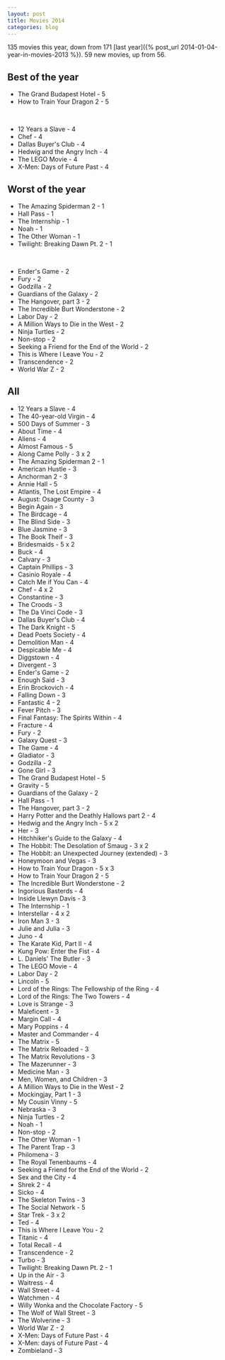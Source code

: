 ```yaml
---
layout: post
title: Movies 2014
categories: blog
---
```


135 movies this year, down from 171 [last year]({% post_url 2014-01-04-year-in-movies-2013 %}).
59 new movies, up from 56.

## Best of the year

* The Grand Budapest Hotel - 5
* How to Train Your Dragon 2 - 5

<br />

* 12 Years a Slave - 4
* Chef - 4
* Dallas Buyer's Club - 4
* Hedwig and the Angry Inch - 4
* The LEGO Movie - 4
* X-Men: Days of Future Past - 4

## Worst of the year

* The Amazing Spiderman 2 - 1
* Hall Pass - 1
* The Internship - 1
* Noah - 1
* The Other Woman - 1
* Twilight: Breaking Dawn Pt. 2 - 1

<br />

* Ender's Game - 2
* Fury - 2
* Godzilla - 2
* Guardians of the Galaxy - 2
* The Hangover, part 3 - 2
* The Incredible Burt Wonderstone - 2
* Labor Day - 2
* A Million Ways to Die in the West - 2
* Ninja Turtles - 2
* Non-stop - 2
* Seeking a Friend for the End of the World - 2
* This is Where I Leave You - 2
* Transcendence - 2
* World War Z - 2

## All

* 12 Years a Slave - 4
* The 40-year-old Virgin - 4
* 500 Days of Summer - 3
* About Time - 4
* Aliens - 4
* Almost Famous - 5
* Along Came Polly - 3 x 2
* The Amazing Spiderman 2 - 1
* American Hustle - 3
* Anchorman 2 - 3
* Annie Hall - 5
* Atlantis, The Lost Empire - 4
* August: Osage County - 3
* Begin Again - 3
* The Birdcage - 4
* The Blind Side - 3
* Blue Jasmine - 3
* The Book Theif - 3
* Bridesmaids - 5 x 2
* Buck - 4
* Calvary - 3
* Captain Phillips - 3
* Casinio Royale - 4
* Catch Me if You Can - 4
* Chef - 4 x 2
* Constantine - 3
* The Croods - 3
* The Da Vinci Code - 3
* Dallas Buyer's Club - 4
* The Dark Knight - 5
* Dead Poets Society - 4
* Demolition Man - 4
* Despicable Me - 4
* Diggstown - 4
* Divergent - 3
* Ender's Game - 2
* Enough Said - 3
* Erin Brockovich - 4
* Falling Down - 3
* Fantastic 4 - 2
* Fever Pitch - 3
* Final Fantasy: The Spirits Within - 4
* Fracture - 4
* Fury - 2
* Galaxy Quest - 3
* The Game - 4
* Gladiator - 3
* Godzilla - 2
* Gone Girl - 3
* The Grand Budapest Hotel - 5
* Gravity - 5
* Guardians of the Galaxy - 2
* Hall Pass - 1
* The Hangover, part 3 - 2
* Harry Potter and the Deathly Hallows part 2 - 4
* Hedwig and the Angry Inch - 5 x 2
* Her - 3
* Hitchhiker's Guide to the Galaxy - 4
* The Hobbit: The Desolation of Smaug - 3 x 2
* The Hobbit: an Unexpected Journey (extended) - 3
* Honeymoon and Vegas - 3
* How to Train Your Dragon - 5 x 3
* How to Train Your Dragon 2 - 5
* The Incredible Burt Wonderstone - 2
* Ingorious Basterds - 4
* Inside Llewyn Davis - 3
* The Internship - 1
* Interstellar - 4 x 2
* Iron Man 3 - 3
* Julie and Julia - 3
* Juno - 4
* The Karate Kid, Part II - 4
* Kung Pow: Enter the Fist - 4
* L. Daniels' The Butler - 3
* The LEGO Movie - 4
* Labor Day - 2
* Lincoln - 5
* Lord of the Rings: The Fellowship of the Ring - 4
* Lord of the Rings: The Two Towers - 4
* Love is Strange - 3
* Maleficent - 3
* Margin Call - 4
* Mary Poppins - 4
* Master and Commander - 4
* The Matrix - 5
* The Matrix Reloaded - 3
* The Matrix Revolutions - 3
* The Mazerunner - 3
* Medicine Man - 3
* Men, Women, and Children - 3
* A Million Ways to Die in the West - 2
* Mockingjay, Part 1 - 3
* My Cousin Vinny - 5
* Nebraska - 3
* Ninja Turtles - 2
* Noah - 1
* Non-stop - 2
* The Other Woman - 1
* The Parent Trap - 3
* Philomena - 3
* The Royal Tenenbaums - 4
* Seeking a Friend for the End of the World - 2
* Sex and the City - 4
* Shrek 2 - 4
* Sicko - 4
* The Skeleton Twins - 3
* The Social Network - 5
* Star Trek - 3 x 2
* Ted - 4
* This is Where I Leave You - 2
* Titanic - 4
* Total Recall - 4
* Transcendence - 2
* Turbo - 3
* Twilight: Breaking Dawn Pt. 2 - 1
* Up in the Air - 3
* Waitress - 4
* Wall Street - 4
* Watchmen - 4
* Willy Wonka and the Chocolate Factory - 5
* The Wolf of Wall Street - 3
* The Wolverine - 3
* World War Z - 2
* X-Men: Days of Future Past - 4
* X-Men: days of Future Past - 4
* Zombieland - 3
